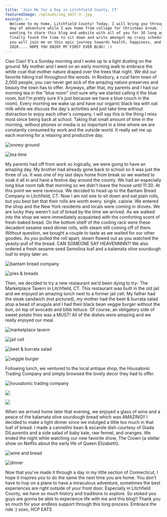```yaml
---
title: 'Join Me for a Day in Litchfield County, CT'
featuredImage: /uploads/img_1637-3-.jpg
excerpt: >-
  Welcome to my home, Litchfield County! Today, I will bring you through a fun
  day of adventure while I was home from college for Christmas break. I've been
  wanting to share this blog and website with all of you for SO long and I've
  finally found the time to sit down and write amongst my crazy schedule! I hope
  you will join me on this epic journey towards health, happiness, and love in
  2020.... HOPE YOU ENJOY MY FIRST EVER BLOG! :)
---
```

Ciao Ciao! It's a Sunday morning and I woke up to a light dusting on the ground. My mother and I went on an early morning walk to embrace the white coat that mother nature draped over the trees that night. We did our favorite hiking trail throughout the woods. In Roxbury, a rural farm town of 2,000 people, you can never get sick of the amazing nature preserves and beauty the town has to offer. Anyways, after that, my parents and I had our morning tea in the "blue room" (not sure why we started calling it the blue room, but I'm pretty sure it's just because we have a blue couch in the room). Every morning we wake up and have our organic black tea with oat milk while we discuss the day's activities and just take time without distraction to enjoy each other's company. I will say this is the thing I miss most since being back at school. Taking that small amount of time in the morning, without phones or media is so important in a time where we are constantly consumed by work and the outside world. It really set me up each morning for a relaxing and productive day.

![snowy ground](/uploads/img_1636-1-.jpg)

![tea time](/uploads/img_1637-3-.jpg)

My parents had off from work so logically, we were going to have an amazing day. My brother had already gone back to school so it was just the three of us. It was one of my last days home from break so we wanted to soak it all in and have a festive day around the county. We had an especially long blue room talk that morning so we didn't leave the house until 11:30. At this point we were ravenous. We decided to head up to the Bantam Bread Company in Litchfield, CT. Now I am not one to sit down and eat plain rolls, but you best bet that their rolls are worth every. single. calorie. We entered the shop and the New York residents and locals were coming in droves. We are lucky they weren't out of bread by the time we arrived. As we walked into the shop we were immediately acquainted with the comforting scent of fresh-baked bread. On the bottom shelf of the cooling rack were these decadent sesame seed dinner rolls, with steam still coming off of them. Without question, we bought a couple to taste as we waited for our other goodies. As you pulled the roll apart, steam flowed out as you watched the yeasty-pull of the bread. CAN SOMEONE SAY HEAVENNNN?! We also ordered a fresh sesame seed Semolina loaf and a kalamata olive sourdough loaf to enjoy later on. 

![bantam bread company](/uploads/img_1621.jpg)

![pies & breads](/uploads/img_1623.jpg)

Then, we decided to try a new restaurant we'd been dying to try- The Marketplace Tavern in Litchfield, CT. This restaurant was built in the old jail and we enjoyed an amazing lunch next to a former jail cell. My father had the steak sandwich (not pictured), my mother had the beet & burrata salad atop a bead of arugula and I had their black bean veggie burger without the bun, on top of avocado and bibb lettuce. Of course, an obligatory side of sweet potato fries was a MUST! All of the dishes were amazing and we really enjoyed our meal. 

![marketplace tavern](/uploads/img_1628-1-.jpg)

![jail cell](/uploads/img_1630.jpg)

![beet & burrata salad](/uploads/img_1633.jpg)

![veggie burger](/uploads/img_1635-2-.jpg)

Following lunch, we ventured to the local antique shop, the Housatonic Trading Company and simply browsed the lovely decor they had to offer. 

![housatonic trading company](/uploads/img_1626-1-.jpg)

![](/uploads/img_1624.jpg)

![](/uploads/img_1625.jpg)

When we arrived home later that evening, we enjoyed a glass of wine and a peace of the kalamata olive sourdough bread which was AMAZING!! I decided to make a light dinner since we indulged a little too much in that loaf of bread. I made a cannellini bean & escarole dish courtesy of Giada DiLaurentis and a side salad of baby kale, raw fennel, and oranges. We ended the night while watching our new favorite show, The Crown (a stellar show on Netflix about the early life of Queen Elizabeth). 

![wine and bread](/uploads/img_1643-1-.jpg)

![dinner](/uploads/img_1649-1-.jpg)

Now that you've made it through a day in my little section of Connecticut, I hope it inspires you to do the same the next time you are home. You don't have to hop on a plane to have a miraculous adventure, sometimes the best experiences are right outside of your front door. Especially in Litchfield County, we have so much history and traditions to explore. So stoked you guys are gonna be able to experience life with me and this blog!! Thank you so much for your endless support through this long process. Embrace the ride :) xoxo, HCP EATS
